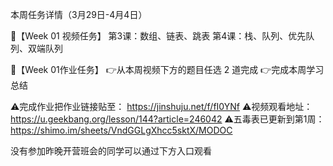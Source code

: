 本周任务详情（3月29日-4月4日）

🌈【Week 01 视频任务】
第3课：数组、链表、跳表
第4课：栈、队列、优先队列、双端队列

🌈【Week 01作业任务】
👉从本周视频下方的题目任选 2 道完成
👉完成本周学习总结

⚠️完成作业把作业链接贴至：  https://jinshuju.net/f/fI0YNf
⚠️视频观看地址：https://u.geekbang.org/lesson/144?article=246042
⚠️五毒表已更新到第1周：https://shimo.im/sheets/VndGGLgXhcc5sktX/MODOC

没有参加昨晚开营班会的同学可以通过下方入口观看

